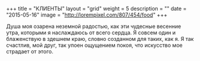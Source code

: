 +++
title = "КЛИЕНТЫ"
layout = "grid"
weight = 5
description = ""
date = "2015-05-16"
image = "http://lorempixel.com/807/454/food"
+++

Душа моя озарена неземной радостью, как эти чудесные весенние утра, которыми я наслаждаюсь от всего сердца. Я совсем один и блаженствую в здешнем краю, словно созданном для таких, как я. Я так счастлив, мой друг, так упоен ощущением покоя, что искусство мое страдает от этого.

